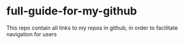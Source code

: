 # full-guide-for-my-github
This repo contain all links to my repos in github, in order to facilitate navigation for users
